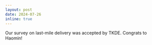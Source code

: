 ```yaml
---
layout: post
date: 2024-07-26
inline: true
---
```

Our survey on last-mile delivery was accepted by TKDE. Congrats to Haomin!
